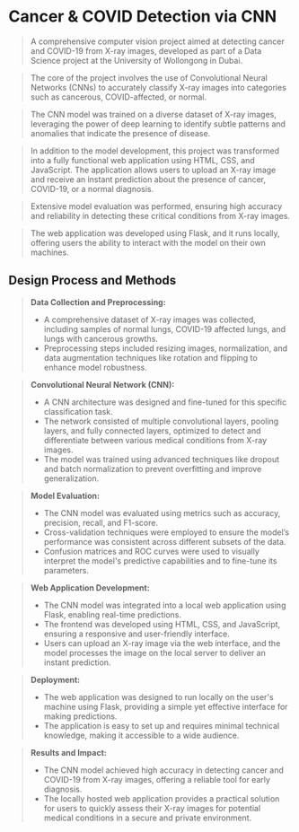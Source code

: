 # Cancer & COVID Detection via CNN  
> A comprehensive computer vision project aimed at detecting cancer and COVID-19 from X-ray images, developed as part of a Data Science project at the University of Wollongong in Dubai.

> The core of the project involves the use of Convolutional Neural Networks (CNNs) to accurately classify X-ray images into categories such as cancerous, COVID-affected, or normal.

> The CNN model was trained on a diverse dataset of X-ray images, leveraging the power of deep learning to identify subtle patterns and anomalies that indicate the presence of disease.

> In addition to the model development, this project was transformed into a fully functional web application using HTML, CSS, and JavaScript. The application allows users to upload an X-ray image and receive an instant prediction about the presence of cancer, COVID-19, or a normal diagnosis.

> Extensive model evaluation was performed, ensuring high accuracy and reliability in detecting these critical conditions from X-ray images.

> The web application was developed using Flask, and it runs locally, offering users the ability to interact with the model on their own machines.

## Design Process and Methods  
> **Data Collection and Preprocessing:**  
> - A comprehensive dataset of X-ray images was collected, including samples of normal lungs, COVID-19 affected lungs, and lungs with cancerous growths.  
> - Preprocessing steps included resizing images, normalization, and data augmentation techniques like rotation and flipping to enhance model robustness.

> **Convolutional Neural Network (CNN):**  
> - A CNN architecture was designed and fine-tuned for this specific classification task.  
> - The network consisted of multiple convolutional layers, pooling layers, and fully connected layers, optimized to detect and differentiate between various medical conditions from X-ray images.  
> - The model was trained using advanced techniques like dropout and batch normalization to prevent overfitting and improve generalization.

> **Model Evaluation:**  
> - The CNN model was evaluated using metrics such as accuracy, precision, recall, and F1-score.  
> - Cross-validation techniques were employed to ensure the model’s performance was consistent across different subsets of the data.  
> - Confusion matrices and ROC curves were used to visually interpret the model's predictive capabilities and to fine-tune its parameters.

> **Web Application Development:**  
> - The CNN model was integrated into a local web application using Flask, enabling real-time predictions.  
> - The frontend was developed using HTML, CSS, and JavaScript, ensuring a responsive and user-friendly interface.  
> - Users can upload an X-ray image via the web interface, and the model processes the image on the local server to deliver an instant prediction.

> **Deployment:**  
> - The web application was designed to run locally on the user's machine using Flask, providing a simple yet effective interface for making predictions.  
> - The application is easy to set up and requires minimal technical knowledge, making it accessible to a wide audience.

> **Results and Impact:**  
> - The CNN model achieved high accuracy in detecting cancer and COVID-19 from X-ray images, offering a reliable tool for early diagnosis.  
> - The locally hosted web application provides a practical solution for users to quickly assess their X-ray images for potential medical conditions in a secure and private environment.
